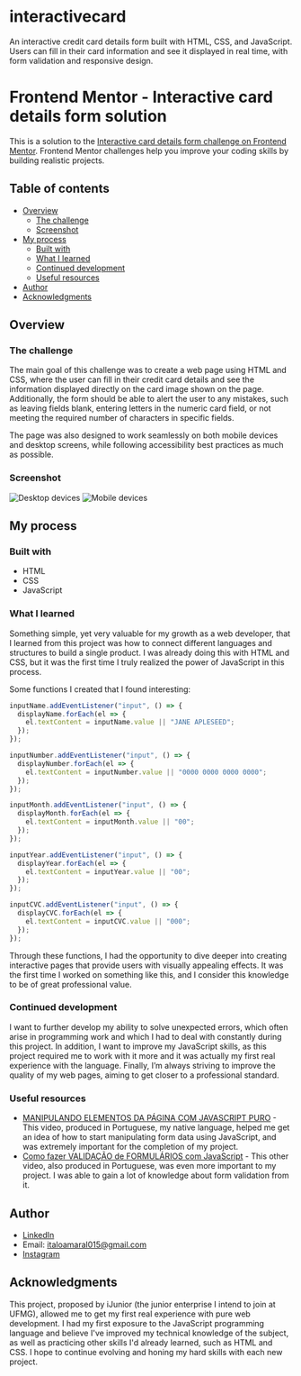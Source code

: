 # interactivecard
An interactive credit card details form built with HTML, CSS, and JavaScript. Users can fill in their card information and see it displayed in real time, with form validation and responsive design.


# Frontend Mentor - Interactive card details form solution

This is a solution to the [Interactive card details form challenge on Frontend Mentor](https://www.frontendmentor.io/challenges/interactive-card-details-form-XpS8cKZDWw). Frontend Mentor challenges help you improve your coding skills by building realistic projects. 


## Table of contents

- [Overview](#overview)
  - [The challenge](#the-challenge)
  - [Screenshot](#screenshot)
- [My process](#my-process)
  - [Built with](#built-with)
  - [What I learned](#what-i-learned)
  - [Continued development](#continued-development)
  - [Useful resources](#useful-resources)
- [Author](#author)
- [Acknowledgments](#acknowledgments)


## Overview

### The challenge

The main goal of this challenge was to create a web page using HTML and CSS, where the user can fill in their credit card details and see the information displayed directly on the card image shown on the page. Additionally, the form should be able to alert the user to any mistakes, such as leaving fields blank, entering letters in the numeric card field, or not meeting the required number of characters in specific fields.

The page was also designed to work seamlessly on both mobile devices and desktop screens, while following accessibility best practices as much as possible.


### Screenshot

![Desktop devices](./desktop-screenshot.png) 
![Mobile devices](./mobile-screenshot.png) 


## My process

### Built with

- HTML
- CSS
- JavaScript


### What I learned

Something simple, yet very valuable for my growth as a web developer, that I learned from this project was how to connect different languages and structures to build a single product. I was already doing this with HTML and CSS, but it was the first time I truly realized the power of JavaScript in this process.

Some functions I created that I found interesting:


```js
inputName.addEventListener("input", () => {
  displayName.forEach(el => {
    el.textContent = inputName.value || "JANE APLESEED"; 
  });
});

inputNumber.addEventListener("input", () => {
  displayNumber.forEach(el => {
    el.textContent = inputNumber.value || "0000 0000 0000 0000";
  });
});

inputMonth.addEventListener("input", () => {
  displayMonth.forEach(el => {
    el.textContent = inputMonth.value || "00";
  });
});

inputYear.addEventListener("input", () => {
  displayYear.forEach(el => {
    el.textContent = inputYear.value || "00";
  });
});

inputCVC.addEventListener("input", () => {
  displayCVC.forEach(el => {
    el.textContent = inputCVC.value || "000";
  });
});
```

Through these functions, I had the opportunity to dive deeper into creating interactive pages that provide users with visually appealing effects. It was the first time I worked on something like this, and I consider this knowledge to be of great professional value.


### Continued development

I want to further develop my ability to solve unexpected errors, which often arise in programming work and which I had to deal with constantly during this project. In addition, I want to improve my JavaScript skills, as this project required me to work with it more and it was actually my first real experience with the language. Finally, I’m always striving to improve the quality of my web pages, aiming to get closer to a professional standard.


### Useful resources

- [MANIPULANDO ELEMENTOS DA PÁGINA COM JAVASCRIPT PURO](https://www.youtube.com/watch?v=c2pmMKcSGok) - This video, produced in Portuguese, my native language, helped me get an idea of how to start manipulating form data using JavaScript, and was extremely important for the completion of my project.
- [Como fazer VALIDAÇÃO de FORMULÁRIOS com JavaScript](https://www.youtube.com/watch?v=YcTkoIAi0Bg) - This other video, also produced in Portuguese, was even more important to my project. I was able to gain a lot of knowledge about form validation from it.


## Author

- [LinkedIn](https://www.linkedin.com/in/italosamaral)  
- Email: italoamaral015@gmail.com  
- [Instagram](https://www.instagram.com/_italoamaral)


## Acknowledgments

This project, proposed by iJunior (the junior enterprise I intend to join at UFMG), allowed me to get my first real experience with pure web development. I had my first exposure to the JavaScript programming language and believe I've improved my technical knowledge of the subject, as well as practicing other skills I'd already learned, such as HTML and CSS. I hope to continue evolving and honing my hard skills with each new project.
